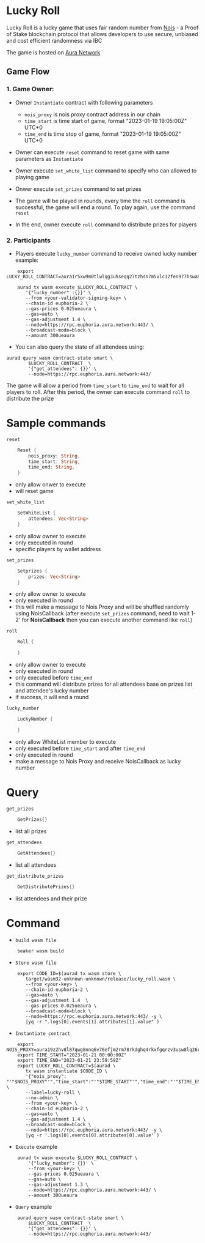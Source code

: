 # **Lucky Roll**

Lucky Roll is a lucky game that uses fair random number from [Nois](https://docs.nois.network/) - a Proof of Stake blockchain protocol that allows developers to use secure, unbiased and cost efficient randomness via IBC

The game is hosted on [Aura Network](https://aura.network/)

## Game Flow

### 1. Game Owner:
* Owner `Instantiate` contract with following parameters
    - `nois_proxy` is nois proxy contract address in our chain
    - `time_start` is time start of game, format "2023-01-19 19:05:00Z" UTC+0
    - `time_end` is time stop of game, format "2023-01-19 19:05:00Z" UTC+0
* Owner can execute `reset` command to reset game with same parameters as `Instantiate`
* Owner execute `set_white_list` command to specify who can allowed to playing game
* Onwer execute `set_prizes` command to set prizes
* The game will be played in rounds, every time the `roll` command is successful, the game will end a round. To play again, use the command `reset`

* In the end, owner execute `roll` command to distribute prizes for players

### 2. Participants
* Players execute `lucky_number` command to receive owned lucky number
example:
```
    export LUCKY_ROLL_CONTRACT=aura1r5xw9m0tlwlqg3uhseqq27tzhsn7m5vlc32fen977hswa8f2gy5shfjt43
    
    aurad tx wasm execute $LUCKY_ROLL_CONTRACT \
       '{"lucky_number" :{}}' \
       --from <your-validator-signing-key> \
       --chain-id euphoria-2 \
       --gas-prices 0.025ueaura \
       --gas=auto \
       --gas-adjustment 1.4 \
       --node=https://rpc.euphoria.aura.network:443/ \
       --broadcast-mode=block \
       --amount 300ueaura
```

* You can also query the state of all attendees using:
```
aurad query wasm contract-state smart \
        $LUCKY_ROLL_CONTRACT  \
        '{"get_attendees": {}}' \
        --node=https://rpc.euphoria.aura.network:443/
```

The game will allow a period from `time_start` to `time_end` to wait for all players to roll. After this period, the owner can execute command `roll` to distribute the prize

# Sample commands
`reset`
```Rust
    Reset {
        nois_proxy: String,
        time_start: String,
        time_end: String,
    }
```
- only allow onwer to execute
- will reset game

`set_white_list`
```Rust
    SetWhiteList {
        attendees: Vec<String>
    }
```
- only allow owner to execute
- only executed in round
- specific players by wallet address

`set_prizes`
```Rust
    Setprizes {
        prizes: Vec<String>
    }
```
- only allow owner to execute
- only executed in round
- this will make a message to Nois Proxy and will be shuffled randomly using NoisCallback (after execute `set_prizes` command, need to wait 1-2' for **NoisCallback** then you can execute another command like `roll`)

`roll`
```Rust
    Roll {

    }
```
- only allow owner to execute
- only executed in round
- only executed before `time_end`
- this command will distribute prizes for all attendees base on prizes list and attendee's lucky number
- if success, it will end a round

`lucky_number`
```Rust
    LuckyNumber {

    }
```
- only allow WhiteList member to execute
- only executed before `time_start` and after `time_end`
- only executed in round
- make a message to Nois Proxy and receive NoisCallback as lucky number

# Query
`get_prizes`
```Rust
    GetPrizes{}
```
- list all prizes

`get_attendees`
```Rust
    GetAttendees{}
```
- list all attendees

`get_distribute_prizes`
```Rust
    GetDistributePrizes{}
```
- list attendees and their prize

# Command

* `build wasm file`
```
    beaker wasm build
```

* `Store wasm file`
```
    export CODE_ID=$(aurad tx wasm store \
       target/wasm32-unknown-unknown/release/lucky_roll.wasm \
       --from <your-key> \
       --chain-id euphoria-2 \
       --gas=auto \
       --gas-adjustment 1.4  \
       --gas-prices 0.025ueaura \
       --broadcast-mode=block \
       --node=https://rpc.euphoria.aura.network:443/ -y \
       |yq -r ".logs[0].events[1].attributes[1].value" ) 
```

* `Instantiate contract`
```
    export NOIS_PROXY=aura19z2hv8l87qwg8nnq6v76efjm2rm78rkdghq4rkxfgqrzv3usw8lq26rmwt
    export TIME_START="2023-01-21 00:00:00Z"
    export TIME_END="2023-01-21 23:59:59Z"
    export LUCKY_ROLL_CONTRACT=$(aurad \
       tx wasm instantiate $CODE_ID \
       '{"nois_proxy": "'"$NOIS_PROXY"'","time_start":"'"$TIME_START"'","time_end":"'"$TIME_END"'"}' \
       --label=lucky-roll \
       --no-admin \
       --from <your-key> \
       --chain-id euphoria-2 \
       --gas=auto \
       --gas-adjustment 1.4 \
       --broadcast-mode=block \
       --node=https://rpc.euphoria.aura.network:443/ -y \
       |yq -r '.logs[0].events[0].attributes[0].value' )
```

* `Execute`
example
```
    aurad tx wasm execute $LUCKY_ROLL_CONTRACT \
        '{"lucky_number": {}}' \
        --from <your-key> \
        --gas-prices 0.025ueaura \
        --gas=auto \
        --gas-adjustment 1.3 \
        --node=https://rpc.euphoria.aura.network:443/ \
        --amount 300ueaura
```

* `Query`
example
```
    aurad query wasm contract-state smart \
        $LUCKY_ROLL_CONTRACT  \
        '{"get_attendees": {}}' \
        --node=https://rpc.euphoria.aura.network:443/
```
